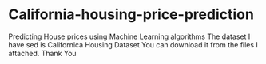 # California-housing-price-prediction
Predicting House prices using Machine Learning algorithms 
The dataset I have sed is Californica Housing Dataset
You can download it from the files I attached.
Thank You
